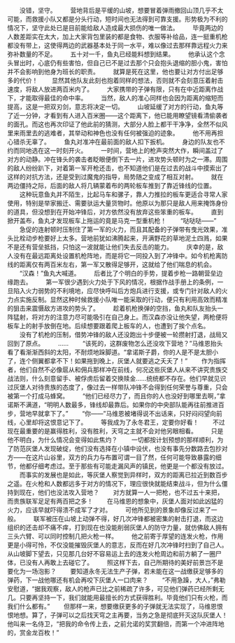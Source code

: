 　　没错，坚守。
　　营地背后是平缓的山坡，想要冒着弹雨撤回山顶几乎不太可能，而救援小队又都是分头行动，短时间也无法得到可靠支援。形势极为不利的情况下，坚守此处已是目前能给敌人造成最大损伤的唯一做法。
　　毕竟两边的人数差距实在太大，加上大家背包里装的都是食物、衣服等补给品，连一挺重机枪都没有带上，这使得两边的武器基本处于同一水平，难以像过去那样靠远程火力来弥补数量的不足。
　　五十对一千，鱼丸已经能料想到结果。
　　他承认这个念头冒出时，心底仍有些害怕，但自己已不是过去那个只会抱头退缩的胆小鬼，害怕并不会影响到他身为班长的职责。
　　就算是死在这里，他也要让对方付出足够多的代价！
　　显然其他队友此刻也抱着同样的想法，否则就不会刻意压着射击速度，将敌人放进两百米内了。
　　大家携带的子弹有限，只有在中近距离作战下，才能取得最佳的命中率。
　　当然，敌人的准心同样也会因为距离的缩短而提高，这是一把双刃剑，意志将决定一切。
　　山坡延缓了对方的行动，鱼丸等了近一分钟，才看到有人进入百米圈——这个距离下，他已能用瞭望镜看清偷袭者的面孔。而这也再次印证了他此前的猜测，大部分人脸上都干干净净，全然不似风里来雨里去的逃难者，其举动和神色也没有任何被强迫的迹象。
　　他不用再担心错杀无辜了。
　　鱼丸对准冲在最前面的敌人扣下扳机。
　　身边的队友也不约而同地选在这一时刻开火。
　　一时间，营地上的枪声突然大作，瞬间盖过了对方的动静。冲在锋头的袭击者眨眼便倒下去一片，进攻势头顿时为之一滞。周围的敌人纷纷趴下，对着第一军开枪还击，也不知道他们是在过去的战斗中摸索出了这样的对抗方法，还是受到过魔鬼的指导，局势随之变成了相互对射。
　　就在两边僵持之际，后面的敌人将几辆蒙着布的两轮板车推到了靠近锋线的位置。
　　这种玩意鱼丸并不陌生，比起马车和骡子，靠人力推拉的板车更适合寻常人家使用，特别是举家搬迁、需要驮运大量货物时。他原以为那只是敌人用来掩饰身份的道具，但没想到在开始冲锋后，对方依然没有放弃这些笨重的板车。
　　直到掀开盖布，鱼丸才发现板车上拖运的竟是马克一型重机枪！
　　“哒哒哒——”
　　急促的连射顿时压制住了第一军的火力，而且其配备的子弹带有曳光效果，准头比栓动步枪要好上太多。营地前犹如沸腾起来，开满野花的草地泥土四溅，如果不是还有营垒抵挡，只怕这一波就能让他们失去反击的能力。
　　庆幸的是，敌人没有在最远距离处设置机枪阵地，而是将它一同投入到了冲锋中。如今机枪离防线的距离仅有两百米左右，第一军又散得足够开，这就给了他们喘息的机会。
　　“汉森！”鱼丸大喊道。
　　后者比了个明白的手势，提着步枪一路朝营垒边缘跑去。
　　第一军很少遇到火力处于下风的情况，根据作战手册上的条例，一旦陷入火力弱势的不利境地，应尽快呼叫后方炮兵进行支援，或专门针对敌人的火力点实施反制。显然这种时候救援小队唯一能采取的行动，便只有利用高效而精准的狙击来震慑敌方进攻的势头了。
　　趁着机枪换弹的空挡，鱼丸和队友抬头一阵猛射，将对方的注意力尽可能吸引在自己身上。而汉森亦没让他失望，两枪便将板车上的射手放倒在地。后续想要跟着爬上板车的人，也遭到了挨个点名。
　　没有了机枪的压制，借势冲锋的敌人还没跑出十步便被一轮攒射打退，战局又回到了原点。
　　……
　　“该死的，这群废物怎么还没攻下营地？”马维恩抬头看了看渐渐西斜的太阳，不耐烦地跺脚道。“拿诺斯子爵，你的人是不是太胆小了，连个侧翼都拿不下！如果拖到晚上，灰堡人就要逃之夭夭了！”
　　作为指挥者，他们自然不必像扈从和佣兵那样冲在前线，何况这些灰堡人从来不讲究贵族交战法则，什么刻意留手、被俘虏后留着交换赎金……统统都不存在。他们早就见识过灰堡人对待贵族的态度了，像过去一样带队冲锋不会得到任何荣誉与尊重，只会被第一个打成马蜂窝。
　　“他们已经尽力了，而且你的人也没好到哪里去啊，”拿诺斯不满道，“明明人数最多，锋线却最靠后。如果你的中央部队能再往前推进百步，营地早就拿下了。”
　　“你——”马维恩被堵得说不出话来，只好闷闷望向前线，心里却将这恨意记下了。
　　等我成为了永冬君王，定要你好看！
　　不过现在最重要的是赢得胜利，没有胜利，天穹之主就不会对他另眼相看。
　　只是他不明白，为什么情况会变得如此焦灼？
　　一切都按计划预想的那样顺利，为了防范灰堡人发现破绽，他们没有选择在小镇中设伏，也没有事先分数路去包抄对方——在这片山谷里，双方的兵力与布置可谓一目了然，任何可能导致暴露的细节，他都仔细考虑过。至于那些有可能走漏风声的镇民，他更是一个都没有放过。
　　而事实的发展也是如此，等灰堡人察觉到异样时，双方的距离已拉近到数百步之遥。在火枪和人数都远多于对方的情况下，理应很快就能结束战斗，但为什么僵持到现在，他们也没法攻入营地？
　　对方就算一人一把枪，也不过五十来把，而贵族联军足足有两百把之多！
　　在马维恩的想象中，灰堡人面对如此凶猛的火力，应该早就吓得溃不成军了才对。
　　可他所见到的景象却像反过来了一般。
　　联军被压在山坡上动弹不得，好几次冲锋都被密集的射击打退，而这边组织的还击却不痛不痒，打到现在也没能削弱灰堡人的防守力量，就仿佛敌人拥有三头六臂、可以同时控制几把火枪一样。
　　他之前寄于厚望的连发火枪，作用更是小得可怜，不仅没能摧毁灰堡人的意志，反而在好几次冲锋时扫到了自己人。从山坡脚下望去，只见那几台好不容易运上去的连发火枪周边和前方躺了一圈尸体，已没有人再敢上去碰它了。
　　照这样下去，自己所期待的美好前景岂不是要化为一场泡影？
　　要知道永冬无法生产子弹，若未能在这一战缴获足够多的弹药，下一战他哪还有机会再咬下灰堡人一口肉来？
　　“不用急躁，大人，”弗勒安慰道，“据我观察，敌人的枪声已比之前稀疏了许多，可见他们弹药已经所剩无几。只要再坚持一下，我们就能用最擅长的方式获得胜利。毕竟他们只有火枪，而我们什么都有。”
　　但那样一来，想要缴获更多的子弹就无法实现了，马维恩恨恨地想。算了，子弹可以之后找天穹之主再要，当务之急是彻底歼灭这队灰堡人！他叫来一名侍卫，“把我的命令传上去，之前允诺的奖赏翻倍，而第一个冲进阵地的，赏金龙百枚！”